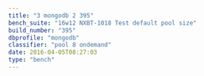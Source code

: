 ```yaml
---
title: "3 mongodb 2 395"
bench_suite: "16w12 NXBT-1018 Test default pool size"
build_number: "395"
dbprofile: "mongodb"
classifier: "pool 8 ondemand"
date: 2016-04-05T08:27:03
type: "bench"
---
```

